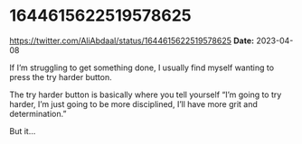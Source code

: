 # 1644615622519578625
https://twitter.com/AliAbdaal/status/1644615622519578625
**Date:** 2023-04-08

If I’m struggling to get something done, I usually find myself wanting to press the try harder button.

The try harder button is basically where you tell yourself “I’m going to try harder, I’m just going to be more disciplined, I’ll have more grit and determination.”

But it…
